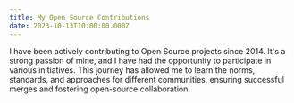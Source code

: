 ```yaml
---
title: My Open Source Contributions
date: 2023-10-13T10:00:00.000Z
---
```


I have been actively contributing to Open Source projects since 2014. It's a strong passion of mine, and I have had the opportunity to participate in various initiatives. This journey has allowed me to learn the norms, standards, and approaches for different communities, ensuring successful merges and fostering open-source collaboration.
